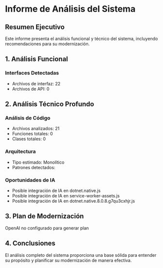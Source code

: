 # Informe de Análisis del Sistema

## Resumen Ejecutivo

Este informe presenta el análisis funcional y técnico del sistema, incluyendo recomendaciones para su modernización.

## 1. Análisis Funcional

### Interfaces Detectadas
- Archivos de interfaz: 22
- Archivos de API: 0

## 2. Análisis Técnico Profundo

### Análisis de Código
- Archivos analizados: 21
- Funciones totales: 0
- Clases totales: 0

### Arquitectura
- Tipo estimado: Monolítico
- Patrones detectados: 

### Oportunidades de IA
- Posible integración de IA en dotnet.native.js
- Posible integración de IA en service-worker-assets.js
- Posible integración de IA en dotnet.native.8.0.8.g7qu3cxhjr.js

## 3. Plan de Modernización

OpenAI no configurado para generar plan

## 4. Conclusiones

El análisis completo del sistema proporciona una base sólida para entender su propósito y planificar su modernización de manera efectiva.

